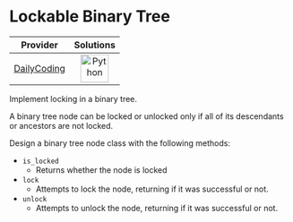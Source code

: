 # Lockable Binary Tree

<!-- INFO TABLE BEGIN -->

| Provider                                              | Solutions                                                                                                                                        |
| :---------------------------------------------------: | :----------------------------------------------------------------------------------------------------------------------------------------------: |
| [DailyCoding](../../../docs/providers/DailyCoding.md) | [<img src="https://res.cloudinary.com/rascaltwo/image/upload/v1631924087/python_xzdlti.svg" alt="Python" title="Python" width="50" />](solve.py) |

<!-- INFO TABLE END -->

Implement locking in a binary tree.

A binary tree node can be locked or unlocked only if all of its descendants or ancestors are not locked.

Design a binary tree node class with the following methods:

- `is_locked`
  - Returns whether the node is locked
- `lock`
  - Attempts to lock the node, returning if it was successful or not.
- `unlock`
  - Attempts to unlock the node, returning if it was successful or not.

